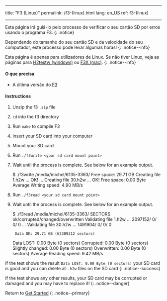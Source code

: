 * * *

title: "F3 (Linux)" permalink: /f3-(linux).html lang: en_US ref: f3-(linux)

* * *

Esta página irá guiá-lo pelo processo de verificar o seu cartão SD por erros usando o programa F3. {: .notice}

Dependendo do tamanho do seu cartão SD e da velocidade do seu computador, este processo pode levar algumas horas! {: .notice--info}

Esta página é apenas para utilizadores de Linux. Se não tiver Linux, veja as páginas para [H2testw (windows)](h2testw-(windows)) ou [F3X (mac)](f3x-(mac)). {: .notice--info}

#### O que precisa

* A última versão do [F3](https://github.com/AltraMayor/f3/archive/v6.0.zip)

#### Instructions

  1. Unzip the f3 `.zip` file
  2. `cd` into the f3 directory
  3. Run `make` to compile F3
  4. Insert your SD card into your computer
  5. Mount your SD card
  6. Run `./f3write <your sd card mount point>`
  7. Wait until the process is complete. See below for an example output.
    
        $ ./f3write /media/michel/6135-3363/
        Free space: 29.71 GB
        Creating file 1.h2w ... OK!
        ...
        Creating file 30.h2w ... OK!
        Free space: 0.00 Byte
        Average Writing speed: 4.90 MB/s
        

  8. Run `./f3read <your sd card mount point>`

  9. Wait until the process is complete. See below for an example output.
    
        $ ./f3read /media/michel/6135-3363/
                          SECTORS      ok/corrupted/changed/overwritten
        Validating file 1.h2w ... 2097152/        0/      0/      0
        ...
        Validating file 30.h2w ... 1491904/        0/      0/      0
        
          Data OK: 29.71 GB (62309312 sectors)
        Data LOST: 0.00 Byte (0 sectors)
                   Corrupted: 0.00 Byte (0 sectors)
            Slightly changed: 0.00 Byte (0 sectors)
                 Overwritten: 0.00 Byte (0 sectors)
        Average Reading speed: 9.42 MB/s
        

If the test shows the result `Data LOST: 0.00 Byte (0 sectors)` your SD card is good and you can delete all `.h2w` files on the SD card {: .notice--success}

If the test shows any other results, your SD card may be corrupted or damaged and you may have to replace it! {: .notice--danger}

Return to [Get Started](get-started) {: .notice--primary}